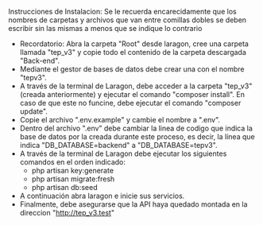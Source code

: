Instrucciones de Instalacion:
Se le recuerda encarecidamente que los nombres de carpetas y archivos que van entre comillas dobles se deben escribir sin las mismas a menos que se indique lo contrario

- Recordatorio: Abra la carpeta "Root" desde laragon, cree una carpeta llamada "tep_v3" y copie todo el contenido de la carpeta descargada "Back-end".
- Mediante el gestor de bases de datos debe crear una con el nombre "tepv3".
- A través de la terminal de Laragon, debe acceder a la carpeta "tep_v3" (creada anteriormente) y ejecutar el comando "composer install". En caso de que este no funcine, debe ejecutar el comando "composer update".
- Copie el archivo ".env.example" y cambie el nombre a ".env".
- Dentro del archivo ".env" debe cambiar la linea de codigo que indica la base de datos por la creada durante este proceso, es decir, la línea que indica "DB_DATABASE=backend" a "DB_DATABASE=tepv3".
- A través de la terminal de Laragon debe ejecutar los siguientes comandos en el orden indicado:
    -   php artisan key:generate
    -   php artisan migrate:fresh
    -   php artisan db:seed
- A continuación abra laragon e inicie sus servicios.
- Finalmente, debe asegurarse que la API haya quedado montada en la direccion "http://tep_v3.test"
